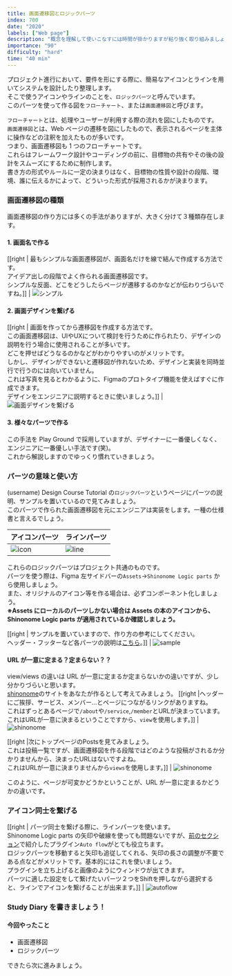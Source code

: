 ```yaml
---
title: 画面遷移図とロジックパーツ
index: 700
date: "2020"
labels: ["Web page"]
description: "概念を理解して使いこなすには時間が掛かりますが粘り強く取り組みましょう。"
importance: "90"
difficulty: "hard"
time: "40 min"
---
```


プロジェクト進行において、要件を形にする際に、簡易なアイコンとラインを用いてシステムを設計したり整理します。  
そこで使うアイコンやラインのことを、`ロジックパーツ`と呼んでいます。  
このパーツを使って作る図を`フローチャート`、または`画面遷移図`と呼びます。

`フローチャート`とは、処理やユーザーが利用する際の流れを図にしたものです。  
`画面遷移図`とは、Web ページの遷移を図にしたもので、表示されるページを主体に操作などの注釈を加えたものが多いです。  
つまり、画面遷移図も 1 つのフローチャートです。  
これらはフレームワーク設計やコーディングの前に、目標物の共有やその後の設計をスムーズにするために制作します。  
書き方の形式やルールに一定の決まりはなく、目標物の性質や設計の段階、環境、誰に伝えるかによって、どういった形式が採用されるかが決まります。

### 画面遷移図の種類

画面遷移図の作り方には多くの手法がありますが、大きく分けて３種類存在します。

#### 1. 画面名で作る

[[right | 最もシンプルな画面遷移図が、画面名だけを線で結んで作成する方法です。<br/>アイデア出しの段階でよく作られる画面遷移図です。<br/>シンプルな反面、どこをどうしたらページが遷移するのかなどが伝わりづらいですね。]]
| ![シンプル](./img/flow-chart.png)

#### 2. 画面デザインを繋げる

[[right | 画面を作ってから遷移図を作成する方法です。<br/>この画面遷移図は、UIやUXについて検討を行うために作られたり、デザインの説明を行う場合に使用されることが多いです。<br/>どこを押せばどうなるのかなどがわかりやすいのがメリットです。<br/>しかし、デザインができないと遷移図が作れないため、デザインと実装を同時並行で行うのには向いていません。<br/>これは写真を見るとわかるように、Figmaのプロトタイプ機能を使えばすぐに作成できます。<br/>デザインをエンジニアに説明するときに使いましょう。]]
| ![画面デザインを繋げる](./img/flow-chart-prototype.png)

#### 3. 様々なパーツで作る

この手法を Play Ground で採用していますが、デザイナーに一番優しくなく、エンジニアに一番優しい手法です(笑)。  
これから解説しますのでゆっくり慣れていきましょう。

### パーツの意味と使い方

(username) Design Course Tutorial の`ロジックパーツ`というページにパーツの説明、サンプルを置いているので見てみましょう。  
このパーツで作られた画面遷移図を元にエンジニアは実装をします。一種の仕様書と言えるでしょう。

| アイコンパーツ                | ラインパーツ                  |
| ----------------------------- | ----------------------------- |
| ![icon](./img/icon-parts.png) | ![line](./img/line-parts.png) |

これらのロジックパーツはプロジェクト共通のものです。  
パーツを使う際は、Figma 左サイドバーの`Assets`→`Shinonome Logic parts` から使用しましょう。  
また、オリジナルのアイコン等を作る場合は、必ずコンポーネント化しましょう。  
**※Assets にローカルのパーツしかない場合は Assets の本のアイコンから、Shinonome Logic parts が適用されているか確認しましょう。**

[[right | サンプルを置いていますので、作り方の参考にしてください。<br/>ヘッダー・フッターなど各パーツの説明は[こちら](https://csslayout.io/)。]]
| ![sample](./img/sample.png)

#### URL が一意に定まる？定まらない？？

view/views の違いは URL が一意に定まるか定まらないかの違いですが、少し分かりづらいと思います。  
[shinonome](https://shinonome.io/)のサイトをあなたが作るとして考えてみましょう。
[[right |ヘッダーにご挨拶、サービス、メンバー...とページにつながるリンクがありますね。<br/>これはずっとあるページで`/about`や`/service`,`/member`とURLが決まっています。<br/>これはURLが一意に決まるということですから、`view`を使用します。]]
| ![shinonome](./img/shinonome.png)

[[right |次にトップページのPostsを見てみましょう。<br/>これは投稿一覧ですが、画面遷移図を作る段階ではどのような投稿がされるか分かりませんから、決まったURLはないですよね。<br/>これはURLが一意に決まりませんから`views`を使用します。]]
| ![shinonome](./img/shinonome-posts.png)

このように、ページが可変かどうかということが、URL が一意に定まるかどうかの違いです。

### アイコン同士を繋げる

[[right | パーツ同士を繋げる際に、ラインパーツを使います。<br/>Shinonome Logic parts の矢印や破線を使っても問題ないですが、[前のセクション](/figma/section5/)で紹介したプラグイン`Auto flow`がとても役立ちます。<br/>ロジックパーツを移動すると矢印も追従してくれる、矢印の長さの調整が不要である点などがメリットです。基本的にはこれを使いましょう。<br/>プラグインを立ち上げると画像のようにウィンドウが出てきます。<br/>パーツに適した設定をして繋げたいパーツ２つをShiftを押しながら選択すると、ラインでアイコンを繋げることが出来ます。]]
| ![autoflow](./img/how-to-autoflow.png)

### Study Diary を書きましょう！

#### 今回やったこと

- 画面遷移図
- ロジックパーツ

できたら次に進みましょう。
